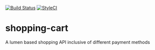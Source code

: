 [![Build Status](https://travis-ci.org/gitoshh/shopping-cart.svg?branch=develop)](https://travis-ci.org/gitoshh/shopping-cart)
[![StyleCI](https://github.styleci.io/repos/177317046/shield?branch=develop)](https://github.styleci.io/repos/177317046)
# shopping-cart
A lumen based shopping API inclusive of different payment methods
